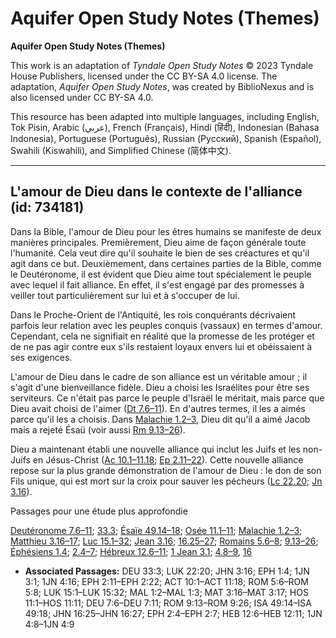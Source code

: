 # Aquifer Open Study Notes (Themes)

**Aquifer Open Study Notes (Themes)**

This work is an adaptation of *Tyndale Open Study Notes* © 2023 Tyndale House Publishers, licensed under the CC BY\-SA 4\.0 license. The adaptation, *Aquifer Open Study Notes*, was created by BiblioNexus and is also licensed under CC BY\-SA 4\.0\.

This resource has been adapted into multiple languages, including English, Tok Pisin, Arabic (عربي), French (Français), Hindi (हिंदी), Indonesian (Bahasa Indonesia), Portuguese (Português), Russian (Русский), Spanish (Español), Swahili (Kiswahili), and Simplified Chinese (简体中文).



--------------------------------

## L'amour de Dieu dans le contexte de l'alliance (id: 734181)

Dans la Bible, l'amour de Dieu pour les êtres humains se manifeste de deux manières principales. Premièrement, Dieu aime de façon générale toute l'humanité. Cela veut dire qu'il souhaite le bien de ses créactures et qu'il agit dans ce but. Deuxièmement, dans certaines parties de la Bible, comme le Deutéronome, il est évident que Dieu aime tout spécialement le peuple avec lequel il fait alliance. En effet, il s'est engagé par des promesses à veiller tout particulièrement sur lui et à s'occuper de lui. 

Dans le Proche\-Orient de l'Antiquité, les rois conquérants décrivaient parfois leur relation avec les peuples conquis (vassaux) en termes d'amour. Cependant, cela ne signifiait en réalité que la promesse de les protéger et de ne pas agir contre eux s'ils restaient loyaux envers lui et obéissaient à ses exigences.

L'amour de Dieu dans le cadre de son alliance est un véritable amour ; il s'agit d'une bienveillance fidèle. Dieu a choisi les Israélites pour être ses serviteurs. Ce n'était pas parce le peuple d'Israël le méritait, mais parce que Dieu avait choisi de l'aimer ([Dt 7\.6–11](https://ref.ly/Deut7:6-Deut7:11)). En d'autres termes, il les a aimés parce qu'il les a choisis. Dans [Malachie 1\.2–3](https://ref.ly/Mal1:2-Mal1:3), Dieu dit qu'il a aimé Jacob mais a rejeté Ésaü (voir aussi [Rm 9\.13–26](https://ref.ly/Rom9:13-Rom9:26)).

Dieu a maintenant établi une nouvelle alliance qui inclut les Juifs et les non\-Juifs en Jésus\-Christ ([Ac 10\.1–11\.18](https://ref.ly/Acts10:1-Acts11:18); [Ep 2\.11–22](https://ref.ly/Eph2:11-Eph2:22)). Cette nouvelle alliance repose sur la plus grande démonstration de l'amour de Dieu : le don de son Fils unique, qui est mort sur la croix pour sauver les pécheurs ([Lc 22\.20](https://ref.ly/Luke22:20); [Jn 3\.16](https://ref.ly/John3:16)).

Passages pour une étude plus approfondie

[Deutéronome 7\.6–11](https://ref.ly/Deut7:6-Deut7:11); [33\.3](https://ref.ly/Deut33:3); [Ésaïe 49\.14–18](https://ref.ly/Isa49:14-Isa49:18); [Osée 11\.1–11](https://ref.ly/Hos11:1-Hos11:11); [Malachie 1\.2–3](https://ref.ly/Mal1:2-Mal1:3); [Matthieu 3\.16–17](https://ref.ly/Matt3:16-Matt3:17); [Luc 15\.1–32](https://ref.ly/Luke15:1-Luke15:32); [Jean 3\.16](https://ref.ly/John3:16); [16\.25–27](https://ref.ly/John16:25-John16:27); [Romains 5\.6–8](https://ref.ly/Rom5:6-Rom5:8); [9\.13–26](https://ref.ly/Rom9:13-Rom9:26); [Éphésiens 1\.4](https://ref.ly/Eph1:4); [2\.4–7](https://ref.ly/Eph2:4-Eph2:7); [Hébreux 12\.6–11](https://ref.ly/Heb12:6-Heb12:11); [1 Jean 3\.1](https://ref.ly/1John3:1); [4\.8–9](https://ref.ly/1John4:8-1John4:9), [16](https://ref.ly/1John4:16)

* **Associated Passages:** DEU 33:3; LUK 22:20; JHN 3:16; EPH 1:4; 1JN 3:1; 1JN 4:16; EPH 2:11–EPH 2:22; ACT 10:1–ACT 11:18; ROM 5:6–ROM 5:8; LUK 15:1–LUK 15:32; MAL 1:2–MAL 1:3; MAT 3:16–MAT 3:17; HOS 11:1–HOS 11:11; DEU 7:6–DEU 7:11; ROM 9:13–ROM 9:26; ISA 49:14–ISA 49:18; JHN 16:25–JHN 16:27; EPH 2:4–EPH 2:7; HEB 12:6–HEB 12:11; 1JN 4:8–1JN 4:9

